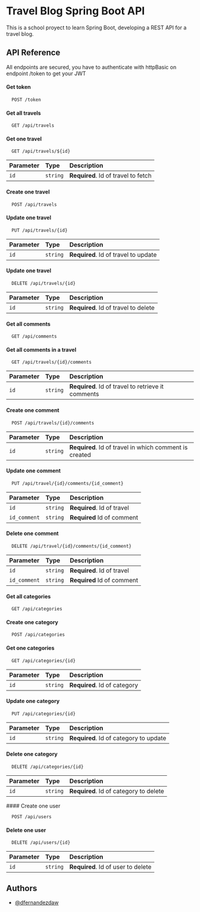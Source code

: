 
# Travel Blog Spring Boot API

This is a school proyect to learn Spring Boot, developing a REST API for a travel blog.




## API Reference

All endpoints are secured, you have to authenticate with httpBasic on endpoint /token to get your JWT

#### Get token

```
  POST /token
```

#### Get all travels

```
  GET /api/travels
```

#### Get one travel

```
  GET /api/travels/${id}
```

| Parameter | Type     | Description                       |
| :-------- | :------- | :-------------------------------- |
| `id`      | `string` | **Required**. Id of travel to fetch |

#### Create one travel

```
  POST /api/travels
```

#### Update one travel

```
  PUT /api/travels/{id}
```
| Parameter | Type     | Description                       |
| :-------- | :------- | :-------------------------------- |
| `id`      | `string` | **Required**. Id of travel to update |
  
#### Update one travel

```
  DELETE /api/travels/{id}
```
| Parameter | Type     | Description                       |
| :-------- | :------- | :-------------------------------- |
| `id`      | `string` | **Required**. Id of travel to delete |

#### Get all comments

```
  GET /api/comments
```
#### Get all comments in a travel

```
  GET /api/travels/{id}/comments
```
| Parameter | Type     | Description                       |
| :-------- | :------- | :-------------------------------- |
| `id`      | `string` | **Required**. Id of travel to retrieve it comments |

#### Create one comment

```
  POST /api/travels/{id}/comments
```
| Parameter | Type     | Description                       |
| :-------- | :------- | :-------------------------------- |
| `id`      | `string` | **Required**. Id of travel in which comment is created |

#### Update one comment

```
  PUT /api/travel/{id}/comments/{id_comment}
```
| Parameter | Type     | Description                       |
| :-------- | :------- | :-------------------------------- |
| `id`      | `string` | **Required**. Id of travel |
| `id_comment` | `string` | **Required** Id of comment |

#### Delete one comment

```
  DELETE /api/travel/{id}/comments/{id_comment}
```
| Parameter | Type     | Description                       |
| :-------- | :------- | :-------------------------------- |
| `id`      | `string` | **Required**. Id of travel |
| `id_comment` | `string` | **Required** Id of comment |

#### Get all categories

```
  GET /api/categories
```
#### Create one category

```
  POST /api/categories
```
#### Get one categories

```
  GET /api/categories/{id}
```
| Parameter | Type     | Description                       |
| :-------- | :------- | :-------------------------------- |
| `id`      | `string` | **Required**. Id of category |

#### Update one category

```
  PUT /api/categories/{id}
```
| Parameter | Type     | Description                       |
| :-------- | :------- | :-------------------------------- |
| `id`      | `string` | **Required**. Id of category to update |

#### Delete one category

```
  DELETE /api/categories/{id}
```

| Parameter | Type     | Description                       |
| :-------- | :------- | :-------------------------------- |
| `id`      | `string` | **Required**. Id of category to delete |

#### Create one user

```
  POST /api/users
```
#### Delete one user

```
  DELETE /api/users/{id}
```
| Parameter | Type     | Description                       |
| :-------- | :------- | :-------------------------------- |
| `id`      | `string` | **Required**. Id of user to delete |

## Authors

- [@dfernandezdaw](https://www.github.com/dfernandezdaw)

